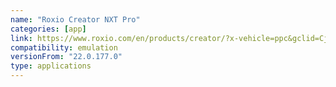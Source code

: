 ```yaml
---
name: "Roxio Creator NXT Pro"
categories: [app]
link: https://www.roxio.com/en/products/creator/?x-vehicle=ppc&gclid=CjwKCAjw_YShBhAiEiwAMomsEHJArdIxYKiXH2b6LtKrWMl8MArVXysodYmWHpKKciGbhZ_ixjTsJhoCh8gQAvD_BwE
compatibility: emulation
versionFrom: "22.0.177.0"
type: applications
---
```


